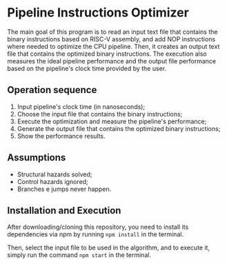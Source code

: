 # Pipeline Instructions Optimizer

The main goal of this program is to read an input text file that contains the binary instructions based on RISC-V assembly, and add NOP instructions where needed to optimize the CPU pipeline. Then, it creates an output text file that contains the optimized binary instructions.
The execution also measures the ideal pipeline performance and the output file performance based on the pipeline's clock time provided by the user.


## Operation sequence

1. Input pipeline's clock time (in nanoseconds);
2. Choose the input file that contains the binary instructions;
3. Execute the optimization and measure the pipeline's performance;
4. Generate the output file that contains the optimized binary instructions;
5. Show the performance results.


## Assumptions

- Structural hazards solved;
- Control hazards ignored;
- Branches e jumps never happen.


## Installation and Execution

After downloading/cloning this repository, you need to install its dependencies via npm by running ``npm install`` in the terminal.

Then, select the input file to be used in the algorithm, and to execute it, simply run the command ``npm start`` in the terminal.